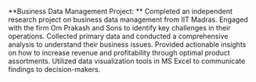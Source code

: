 **Business Data Management Project: **
Completed an independent research project on business data management from IIT Madras.
Engaged with the firm Om Prakash and Sons to identify key challenges in their operations.
Collected primary data and conducted a comprehensive analysis to understand their business issues.
Provided actionable insights on how to increase revenue and profitability through optimal product assortments.
Utilized data visualization tools in MS Excel to communicate findings to decision-makers.
